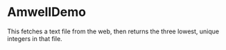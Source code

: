 # AmwellDemo

This fetches a text file from the web, then returns the three lowest, unique integers in that file.
